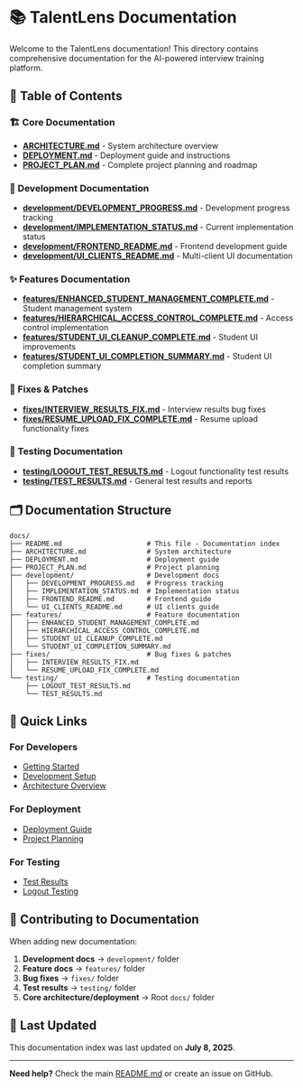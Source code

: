 # 📚 TalentLens Documentation

Welcome to the TalentLens documentation! This directory contains comprehensive documentation for the AI-powered interview training platform.

## 📖 Table of Contents

### 🏗️ Core Documentation
- **[ARCHITECTURE.md](./ARCHITECTURE.md)** - System architecture overview
- **[DEPLOYMENT.md](./DEPLOYMENT.md)** - Deployment guide and instructions
- **[PROJECT_PLAN.md](./PROJECT_PLAN.md)** - Complete project planning and roadmap

### 🚀 Development Documentation
- **[development/DEVELOPMENT_PROGRESS.md](./development/DEVELOPMENT_PROGRESS.md)** - Development progress tracking
- **[development/IMPLEMENTATION_STATUS.md](./development/IMPLEMENTATION_STATUS.md)** - Current implementation status
- **[development/FRONTEND_README.md](./development/FRONTEND_README.md)** - Frontend development guide
- **[development/UI_CLIENTS_README.md](./development/UI_CLIENTS_README.md)** - Multi-client UI documentation

### ✨ Features Documentation
- **[features/ENHANCED_STUDENT_MANAGEMENT_COMPLETE.md](./features/ENHANCED_STUDENT_MANAGEMENT_COMPLETE.md)** - Student management system
- **[features/HIERARCHICAL_ACCESS_CONTROL_COMPLETE.md](./features/HIERARCHICAL_ACCESS_CONTROL_COMPLETE.md)** - Access control implementation
- **[features/STUDENT_UI_CLEANUP_COMPLETE.md](./features/STUDENT_UI_CLEANUP_COMPLETE.md)** - Student UI improvements
- **[features/STUDENT_UI_COMPLETION_SUMMARY.md](./features/STUDENT_UI_COMPLETION_SUMMARY.md)** - Student UI completion summary

### 🔧 Fixes & Patches
- **[fixes/INTERVIEW_RESULTS_FIX.md](./fixes/INTERVIEW_RESULTS_FIX.md)** - Interview results bug fixes
- **[fixes/RESUME_UPLOAD_FIX_COMPLETE.md](./fixes/RESUME_UPLOAD_FIX_COMPLETE.md)** - Resume upload functionality fixes

### 🧪 Testing Documentation
- **[testing/LOGOUT_TEST_RESULTS.md](./testing/LOGOUT_TEST_RESULTS.md)** - Logout functionality test results
- **[testing/TEST_RESULTS.md](./testing/TEST_RESULTS.md)** - General test results and reports

## 🗂️ Documentation Structure

```
docs/
├── README.md                     # This file - Documentation index
├── ARCHITECTURE.md               # System architecture
├── DEPLOYMENT.md                 # Deployment guide  
├── PROJECT_PLAN.md               # Project planning
├── development/                  # Development docs
│   ├── DEVELOPMENT_PROGRESS.md   # Progress tracking
│   ├── IMPLEMENTATION_STATUS.md  # Implementation status
│   ├── FRONTEND_README.md        # Frontend guide
│   └── UI_CLIENTS_README.md      # UI clients guide
├── features/                     # Feature documentation
│   ├── ENHANCED_STUDENT_MANAGEMENT_COMPLETE.md
│   ├── HIERARCHICAL_ACCESS_CONTROL_COMPLETE.md
│   ├── STUDENT_UI_CLEANUP_COMPLETE.md
│   └── STUDENT_UI_COMPLETION_SUMMARY.md
├── fixes/                        # Bug fixes & patches
│   ├── INTERVIEW_RESULTS_FIX.md
│   └── RESUME_UPLOAD_FIX_COMPLETE.md
└── testing/                      # Testing documentation
    ├── LOGOUT_TEST_RESULTS.md
    └── TEST_RESULTS.md
```

## 🚀 Quick Links

### For Developers
- [Getting Started](../README.md#quick-start)
- [Development Setup](./development/FRONTEND_README.md)
- [Architecture Overview](./ARCHITECTURE.md)

### For Deployment
- [Deployment Guide](./DEPLOYMENT.md)
- [Project Planning](./PROJECT_PLAN.md)

### For Testing
- [Test Results](./testing/TEST_RESULTS.md)
- [Logout Testing](./testing/LOGOUT_TEST_RESULTS.md)

## 📝 Contributing to Documentation

When adding new documentation:

1. **Development docs** → `development/` folder
2. **Feature docs** → `features/` folder  
3. **Bug fixes** → `fixes/` folder
4. **Test results** → `testing/` folder
5. **Core architecture/deployment** → Root `docs/` folder

## 🔄 Last Updated

This documentation index was last updated on **July 8, 2025**.

---

**Need help?** Check the main [README.md](../README.md) or create an issue on GitHub.
